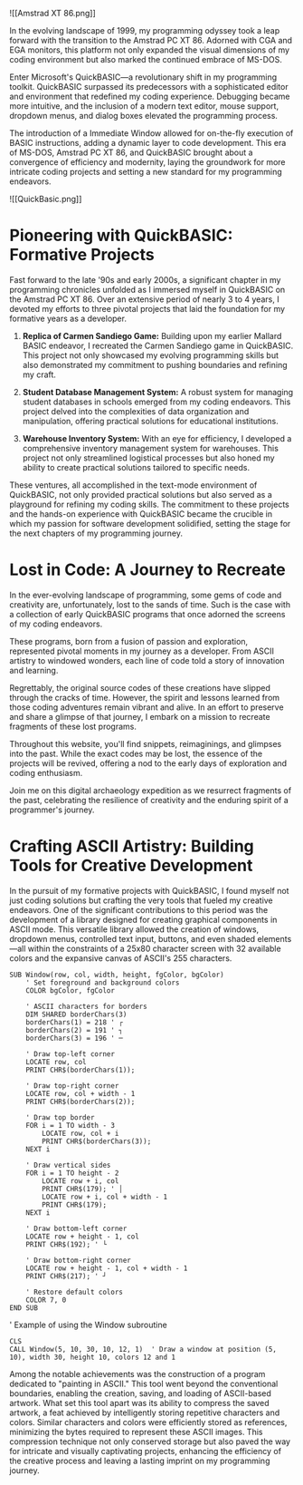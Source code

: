 ![[Amstrad XT 86.png]]

In the evolving landscape of 1999, my programming odyssey took a leap forward with the transition to the Amstrad PC XT 86. Adorned with CGA and EGA monitors, this platform not only expanded the visual dimensions of my coding environment but also marked the continued embrace of MS-DOS.

Enter Microsoft's QuickBASIC—a revolutionary shift in my programming toolkit. QuickBASIC surpassed its predecessors with a sophisticated editor and environment that redefined my coding experience. Debugging became more intuitive, and the inclusion of a modern text editor, mouse support, dropdown menus, and dialog boxes elevated the programming process.

The introduction of a Immediate Window allowed for on-the-fly execution of BASIC instructions, adding a dynamic layer to code development. This era of MS-DOS, Amstrad PC XT 86, and QuickBASIC brought about a convergence of efficiency and modernity, laying the groundwork for more intricate coding projects and setting a new standard for my programming endeavors.

![[QuickBasic.png]]

# Pioneering with QuickBASIC: Formative Projects 

Fast forward to the late '90s and early 2000s, a significant chapter in my programming chronicles unfolded as I immersed myself in QuickBASIC on the Amstrad PC XT 86. Over an extensive period of nearly 3 to 4 years, I devoted my efforts to three pivotal projects that laid the foundation for my formative years as a developer.

1. **Replica of Carmen Sandiego Game:** Building upon my earlier Mallard BASIC endeavor, I recreated the Carmen Sandiego game in QuickBASIC. This project not only showcased my evolving programming skills but also demonstrated my commitment to pushing boundaries and refining my craft.
    
2. **Student Database Management System:** A robust system for managing student databases in schools emerged from my coding endeavors. This project delved into the complexities of data organization and manipulation, offering practical solutions for educational institutions.
    
3. **Warehouse Inventory System:** With an eye for efficiency, I developed a comprehensive inventory management system for warehouses. This project not only streamlined logistical processes but also honed my ability to create practical solutions tailored to specific needs.
    

These ventures, all accomplished in the text-mode environment of QuickBASIC, not only provided practical solutions but also served as a playground for refining my coding skills. The commitment to these projects and the hands-on experience with QuickBASIC became the crucible in which my passion for software development solidified, setting the stage for the next chapters of my programming journey.

# Lost in Code: A Journey to Recreate

In the ever-evolving landscape of programming, some gems of code and creativity are, unfortunately, lost to the sands of time. Such is the case with a collection of early QuickBASIC programs that once adorned the screens of my coding endeavors.

These programs, born from a fusion of passion and exploration, represented pivotal moments in my journey as a developer. From ASCII artistry to windowed wonders, each line of code told a story of innovation and learning.

Regrettably, the original source codes of these creations have slipped through the cracks of time. However, the spirit and lessons learned from those coding adventures remain vibrant and alive. In an effort to preserve and share a glimpse of that journey, I embark on a mission to recreate fragments of these lost programs.

Throughout this website, you'll find snippets, reimaginings, and glimpses into the past. While the exact codes may be lost, the essence of the projects will be revived, offering a nod to the early days of exploration and coding enthusiasm.

Join me on this digital archaeology expedition as we resurrect fragments of the past, celebrating the resilience of creativity and the enduring spirit of a programmer's journey.
# Crafting ASCII Artistry: Building Tools for Creative Development

In the pursuit of my formative projects with QuickBASIC, I found myself not just coding solutions but crafting the very tools that fueled my creative endeavors. One of the significant contributions to this period was the development of a library designed for creating graphical components in ASCII mode. This versatile library allowed the creation of windows, dropdown menus, controlled text input, buttons, and even shaded elements—all within the constraints of a 25x80 character screen with 32 available colors and the expansive canvas of ASCII's 255 characters.

```basic
SUB Window(row, col, width, height, fgColor, bgColor)
    ' Set foreground and background colors
    COLOR bgColor, fgColor

    ' ASCII characters for borders
    DIM SHARED borderChars(3)
    borderChars(1) = 218 ' ┌
    borderChars(2) = 191 ' ┐
    borderChars(3) = 196 ' ─

    ' Draw top-left corner
    LOCATE row, col
    PRINT CHR$(borderChars(1));

    ' Draw top-right corner
    LOCATE row, col + width - 1
    PRINT CHR$(borderChars(2));

    ' Draw top border
    FOR i = 1 TO width - 3
        LOCATE row, col + i
        PRINT CHR$(borderChars(3));
    NEXT i

    ' Draw vertical sides
    FOR i = 1 TO height - 2
        LOCATE row + i, col
        PRINT CHR$(179); ' │
        LOCATE row + i, col + width - 1
        PRINT CHR$(179);
    NEXT i

    ' Draw bottom-left corner
    LOCATE row + height - 1, col
    PRINT CHR$(192); ' └

    ' Draw bottom-right corner
    LOCATE row + height - 1, col + width - 1
    PRINT CHR$(217); ' ┘

    ' Restore default colors
    COLOR 7, 0
END SUB
```

' Example of using the Window subroutine
```basic
CLS
CALL Window(5, 10, 30, 10, 12, 1)  ' Draw a window at position (5, 10), width 30, height 10, colors 12 and 1
```

Among the notable achievements was the construction of a program dedicated to "painting in ASCII." This tool went beyond the conventional boundaries, enabling the creation, saving, and loading of ASCII-based artwork. What set this tool apart was its ability to compress the saved artwork, a feat achieved by intelligently storing repetitive characters and colors. Similar characters and colors were efficiently stored as references, minimizing the bytes required to represent these ASCII images. This compression technique not only conserved storage but also paved the way for intricate and visually captivating projects, enhancing the efficiency of the creative process and leaving a lasting imprint on my programming journey.

